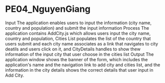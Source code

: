 # PE04_NguyenGiang
Input
The application enables users to input the information (city name, country and population) and submit the input information
Process
The application contains AddCity.js which allows users input the city name, country and population, Cities List populates the list of the country that users submit and each city name associates as a link that navigates to city deatils and users click on it, and CityDetails handles to show thew information of the input city that user choose in the cities list
Output
The application window shows the banner of the form, which includes the application's name and the navigation link to add city and cities list, and the information in the city details shows the correct details that user input in Add City. 
